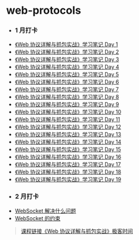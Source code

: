 # web-protocols

- ### 1 月打卡

* [《Web 协议详解与抓包实战》学习笔记 Day 1](day1.md)
* [《Web 协议详解与抓包实战》学习笔记 Day 2](day2.md)
* [《Web 协议详解与抓包实战》学习笔记 Day 3](day3.md)
* [《Web 协议详解与抓包实战》学习笔记 Day 4](day4.md)
* [《Web 协议详解与抓包实战》学习笔记 Day 5](day5.md)
* [《Web 协议详解与抓包实战》学习笔记 Day 6](day6.md)
* [《Web 协议详解与抓包实战》学习笔记 Day 7](day7.md)
* [《Web 协议详解与抓包实战》学习笔记 Day 8](day8.md)
* [《Web 协议详解与抓包实战》学习笔记 Day 9](day9.md)
* [《Web 协议详解与抓包实战》学习笔记 Day 10](day10.md)
* [《Web 协议详解与抓包实战》学习笔记 Day 11](day11.md)
* [《Web 协议详解与抓包实战》学习笔记 Day 12](day12.md)
* [《Web 协议详解与抓包实战》学习笔记 Day 13](day13.md)
* [《Web 协议详解与抓包实战》学习笔记 Day 14](day14.md)
* [《Web 协议详解与抓包实战》学习笔记 Day 15](day15.md)
* [《Web 协议详解与抓包实战》学习笔记 Day 16](day16.md)
* [《Web 协议详解与抓包实战》学习笔记 Day 17](day17.md)
* [《Web 协议详解与抓包实战》学习笔记 Day 18](day18.md)
* [《Web 协议详解与抓包实战》学习笔记 Day 19](day19.md)

- ### 2 月打卡

* [WebSocket 解决什么问题](websocket-1.md)
* [WebSocket 的约束](websocket-2.md)

> [课程链接《Web 协议详解与抓包实战》极客时间](http://gk.link/a/11UWp)
